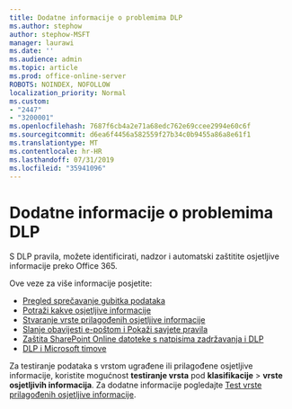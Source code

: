 ```yaml
---
title: Dodatne informacije o problemima DLP
ms.author: stephow
author: stephow-MSFT
manager: laurawi
ms.date: ''
ms.audience: admin
ms.topic: article
ms.prod: office-online-server
ROBOTS: NOINDEX, NOFOLLOW
localization_priority: Normal
ms.custom:
- "2447"
- "3200001"
ms.openlocfilehash: 7687f6cb4a2e71a68edc762e69ccee2994e60c6f
ms.sourcegitcommit: d6ea6f4456a582559f27b34c0b9455a86a8e61f1
ms.translationtype: MT
ms.contentlocale: hr-HR
ms.lasthandoff: 07/31/2019
ms.locfileid: "35941096"
---
```

# <a name="more-info-about-dlp-issues"></a>Dodatne informacije o problemima DLP

S DLP pravila, možete identificirati, nadzor i automatski zaštitite osjetljive informacije preko Office 365.

Ove veze za više informacije posjetite:

- [Pregled sprečavanje gubitka podataka](https://docs.microsoft.com/en-us/office365/securitycompliance/data-loss-prevention-policies)
- [Potraži kakve osjetljive informacije](https://docs.microsoft.com/en-us/office365/securitycompliance/what-the-sensitive-information-types-look-for)
- [Stvaranje vrste prilagođenih osjetljive informacije](https://docs.microsoft.com/en-us/office365/securitycompliance/create-a-custom-sensitive-information-type)
- [Slanje obavijesti e-poštom i Pokaži savjete pravila](https://docs.microsoft.com/en-us/office365/securitycompliance/use-notifications-and-policy-tips)
- [Zaštita SharePoint Online datoteke s natpisima zadržavanja i DLP](https://docs.microsoft.com/en-us/office365/securitycompliance/protect-sharepoint-online-files-with-office-365-labels-and-dlp)
- [DLP i Microsoft timove](https://docs.microsoft.com/en-us/office365/securitycompliance/dlp-microsoft-teams)

Za testiranje podataka s vrstom ugrađene ili prilagođene osjetljive informacije, koristite mogućnost **testiranje vrsta** pod **klasifikacije** > **vrste osjetljivih informacija**. Za dodatne informacije pogledajte [Test vrste prilagođenih osjetljive informacije](https://docs.microsoft.com/en-us/office365/securitycompliance/create-a-custom-sensitive-information-type#test-custom-sensitive-information-types-in-the-security--compliance-center).